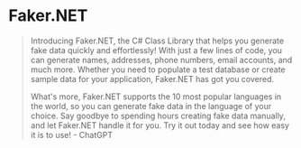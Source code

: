 # Faker.NET

> Introducing Faker.NET, the C# Class Library that helps you generate fake data quickly and effortlessly! With just a few lines of code, you can generate names, addresses, phone numbers, email accounts, and much more. Whether you need to populate a test database or create sample data for your application, Faker.NET has got you covered.
>
> What's more, Faker.NET supports the 10 most popular languages in the world, so you can generate fake data in the language of your choice. Say goodbye to spending hours creating fake data manually, and let Faker.NET handle it for you. Try it out today and see how easy it is to use!
> \- ChatGPT
